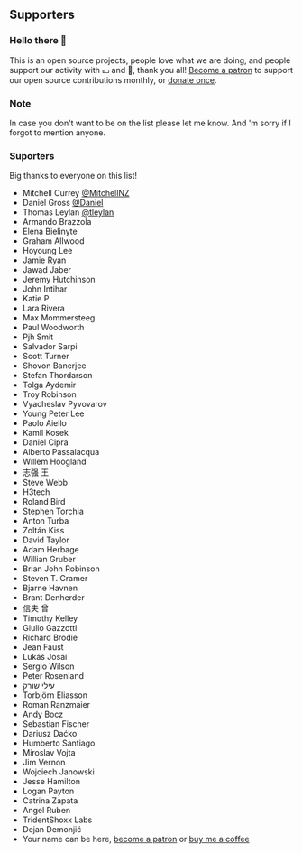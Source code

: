 ## Supporters

### Hello there 👋

This is an open source projects, people love what we are doing, and people support our activity with 💵 and 🤑, thank you all! [Become a patron](https://www.patreon.com/mladenmacanovic) to support our open source contributions monthly, or [donate once](https://www.buymeacoffee.com/mladenmacanovic).

### Note

In case you don't want to be on the list please let me know. And 'm sorry if I forgot to mention anyone.

### Suporters

 Big thanks to everyone on this list!

- Mitchell Currey [@MitchellNZ](https://github.com/MitchellNZ)
- Daniel Gross [@Daniel](https://github.com/belucha)
- Thomas Leylan [@tleylan](https://github.com/tleylan)
- Armando Brazzola
- Elena Bielinyte
- Graham Allwood
- Hoyoung Lee
- Jamie Ryan
- Jawad Jaber
- Jeremy Hutchinson
- John Intihar
- Katie P
- Lara Rivera
- Max Mommersteeg
- Paul Woodworth
- Pjh Smit
- Salvador Sarpi
- Scott Turner
- Shovon Banerjee
- Stefan Thordarson
- Tolga Aydemir
- Troy Robinson
- Vyacheslav Pyvovarov
- Young Peter Lee
- Paolo Aiello
- Kamil Kosek
- Daniel Cipra
- Alberto Passalacqua
- Willem Hoogland
- 志强 王
- Steve Webb
- H3tech
- Roland Bird
- Stephen Torchia
- Anton Turba
- Zoltán Kiss
- David Taylor
- Adam Herbage
- Willian Gruber
- Brian John Robinson
- Steven T. Cramer
- Bjarne Havnen
- Brant Denherder
- 信夫 曾
- Timothy Kelley
- Giulio Gazzotti
- Richard Brodie
- Jean Faust
- Lukáš Josai
- Sergio Wilson
- Peter Rosenland
- עילי שורק
- Torbjörn Eliasson
- Roman Ranzmaier
- Andy Bocz
- Sebastian Fischer
- Dariusz Daćko
- Humberto Santiago
- Miroslav Vojta
- Jim Vernon
- Wojciech Janowski
- Jesse Hamilton
- Logan Payton
- Catrina Zapata
- Angel Ruben
- TridentShoxx Labs
- Dejan Demonjić
- Your name can be here, [become a patron](https://www.patreon.com/mladenmacanovic) or [buy me a coffee](https://www.buymeacoffee.com/mladenmacanovic)

